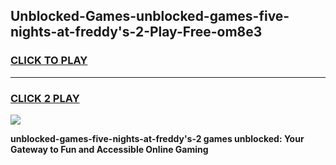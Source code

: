 
## Unblocked-Games-unblocked-games-five-nights-at-freddy's-2-Play-Free-om8e3
<h3>
<a href="https://premium76.site?title=unblocked-games-five-nights-at-freddy's-2&ref=15A">CLICK TO PLAY</a></h3>
<hr>

<h3>
<a href="https://premium76.site?title=unblocked-games-five-nights-at-freddy's-2&ref=15A">CLICK 2 PLAY</a>
  
</h3>

<a href="https://premium76.site?title=unblocked-games-five-nights-at-freddy's-2&ref=15A"><img src="https://clearcache.store/games.png"></a>


**unblocked-games-five-nights-at-freddy's-2 games unblocked: Your Gateway to Fun and Accessible Online Gaming**
